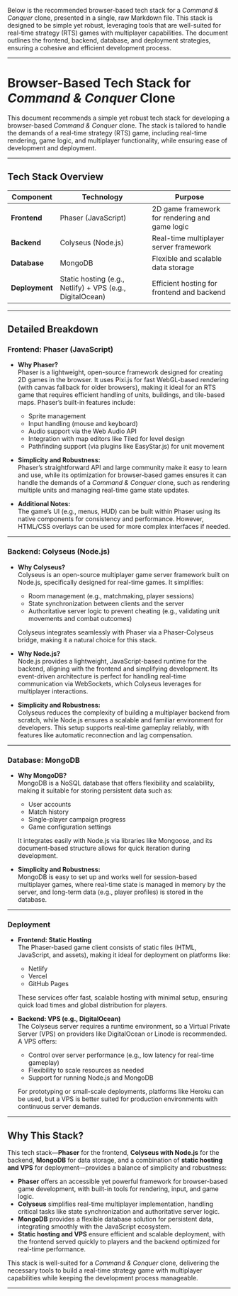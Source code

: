 Below is the recommended browser-based tech stack for a *Command & Conquer* clone, presented in a single, raw Markdown file. This stack is designed to be simple yet robust, leveraging tools that are well-suited for real-time strategy (RTS) games with multiplayer capabilities. The document outlines the frontend, backend, database, and deployment strategies, ensuring a cohesive and efficient development process.

---

# Browser-Based Tech Stack for *Command & Conquer* Clone

This document recommends a simple yet robust tech stack for developing a browser-based *Command & Conquer* clone. The stack is tailored to handle the demands of a real-time strategy (RTS) game, including real-time rendering, game logic, and multiplayer functionality, while ensuring ease of development and deployment.

---

## Tech Stack Overview

| Component          | Technology             | Purpose                                                      |
|--------------------|------------------------|--------------------------------------------------------------|
| **Frontend**       | Phaser (JavaScript)    | 2D game framework for rendering and game logic               |
| **Backend**        | Colyseus (Node.js)     | Real-time multiplayer server framework                       |
| **Database**       | MongoDB                | Flexible and scalable data storage                           |
| **Deployment**     | Static hosting (e.g., Netlify) + VPS (e.g., DigitalOcean) | Efficient hosting for frontend and backend                   |

---

## Detailed Breakdown

### Frontend: Phaser (JavaScript)
- **Why Phaser?**  
  Phaser is a lightweight, open-source framework designed for creating 2D games in the browser. It uses Pixi.js for fast WebGL-based rendering (with canvas fallback for older browsers), making it ideal for an RTS game that requires efficient handling of units, buildings, and tile-based maps. Phaser’s built-in features include:
  - Sprite management
  - Input handling (mouse and keyboard)
  - Audio support via the Web Audio API
  - Integration with map editors like Tiled for level design
  - Pathfinding support (via plugins like EasyStar.js) for unit movement

- **Simplicity and Robustness:**  
  Phaser’s straightforward API and large community make it easy to learn and use, while its optimization for browser-based games ensures it can handle the demands of a *Command & Conquer* clone, such as rendering multiple units and managing real-time game state updates.

- **Additional Notes:**  
  The game’s UI (e.g., menus, HUD) can be built within Phaser using its native components for consistency and performance. However, HTML/CSS overlays can be used for more complex interfaces if needed.

---

### Backend: Colyseus (Node.js)
- **Why Colyseus?**  
  Colyseus is an open-source multiplayer game server framework built on Node.js, specifically designed for real-time games. It simplifies:
  - Room management (e.g., matchmaking, player sessions)
  - State synchronization between clients and the server
  - Authoritative server logic to prevent cheating (e.g., validating unit movements and combat outcomes)

  Colyseus integrates seamlessly with Phaser via a Phaser-Colyseus bridge, making it a natural choice for this stack.

- **Why Node.js?**  
  Node.js provides a lightweight, JavaScript-based runtime for the backend, aligning with the frontend and simplifying development. Its event-driven architecture is perfect for handling real-time communication via WebSockets, which Colyseus leverages for multiplayer interactions.

- **Simplicity and Robustness:**  
  Colyseus reduces the complexity of building a multiplayer backend from scratch, while Node.js ensures a scalable and familiar environment for developers. This setup supports real-time gameplay reliably, with features like automatic reconnection and lag compensation.

---

### Database: MongoDB
- **Why MongoDB?**  
  MongoDB is a NoSQL database that offers flexibility and scalability, making it suitable for storing persistent data such as:
  - User accounts
  - Match history
  - Single-player campaign progress
  - Game configuration settings

  It integrates easily with Node.js via libraries like Mongoose, and its document-based structure allows for quick iteration during development.

- **Simplicity and Robustness:**  
  MongoDB is easy to set up and works well for session-based multiplayer games, where real-time state is managed in memory by the server, and long-term data (e.g., player profiles) is stored in the database.

---

### Deployment
- **Frontend: Static Hosting**  
  The Phaser-based game client consists of static files (HTML, JavaScript, and assets), making it ideal for deployment on platforms like:
  - Netlify
  - Vercel
  - GitHub Pages

  These services offer fast, scalable hosting with minimal setup, ensuring quick load times and global distribution for players.

- **Backend: VPS (e.g., DigitalOcean)**  
  The Colyseus server requires a runtime environment, so a Virtual Private Server (VPS) on providers like DigitalOcean or Linode is recommended. A VPS offers:
  - Control over server performance (e.g., low latency for real-time gameplay)
  - Flexibility to scale resources as needed
  - Support for running Node.js and MongoDB

  For prototyping or small-scale deployments, platforms like Heroku can be used, but a VPS is better suited for production environments with continuous server demands.

---

## Why This Stack?
This tech stack—**Phaser** for the frontend, **Colyseus with Node.js** for the backend, **MongoDB** for data storage, and a combination of **static hosting and VPS** for deployment—provides a balance of simplicity and robustness:
- **Phaser** offers an accessible yet powerful framework for browser-based game development, with built-in tools for rendering, input, and game logic.
- **Colyseus** simplifies real-time multiplayer implementation, handling critical tasks like state synchronization and authoritative server logic.
- **MongoDB** provides a flexible database solution for persistent data, integrating smoothly with the JavaScript ecosystem.
- **Static hosting and VPS** ensure efficient and scalable deployment, with the frontend served quickly to players and the backend optimized for real-time performance.

This stack is well-suited for a *Command & Conquer* clone, delivering the necessary tools to build a real-time strategy game with multiplayer capabilities while keeping the development process manageable.

---